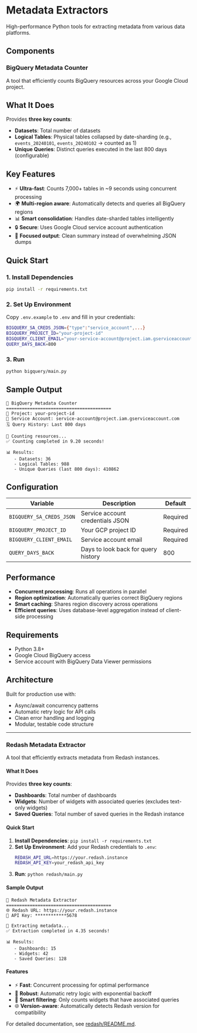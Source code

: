 # Metadata Extractors

High-performance Python tools for extracting metadata from various data platforms.

## Components

### BigQuery Metadata Counter

A tool that efficiently counts BigQuery resources across your Google Cloud project.

## What It Does

Provides **three key counts**:
- **Datasets**: Total number of datasets
- **Logical Tables**: Physical tables collapsed by date-sharding (e.g., `events_20240101`, `events_20240102` → counted as 1)  
- **Unique Queries**: Distinct queries executed in the last 800 days (configurable)

## Key Features

- ⚡ **Ultra-fast**: Counts 7,000+ tables in ~9 seconds using concurrent processing
- 🌍 **Multi-region aware**: Automatically detects and queries all BigQuery regions
- 📊 **Smart consolidation**: Handles date-sharded tables intelligently
- 🔒 **Secure**: Uses Google Cloud service account authentication
- 🎯 **Focused output**: Clean summary instead of overwhelming JSON dumps

## Quick Start

### 1. Install Dependencies
```bash
pip install -r requirements.txt
```

### 2. Set Up Environment
Copy `.env.example` to `.env` and fill in your credentials:
```bash
BIGQUERY_SA_CREDS_JSON={"type":"service_account",...}
BIGQUERY_PROJECT_ID="your-project-id"  
BIGQUERY_CLIENT_EMAIL="your-service-account@project.iam.gserviceaccount.com"
QUERY_DAYS_BACK=800
```

### 3. Run
```bash
python bigquery/main.py
```

## Sample Output

```
🔧 BigQuery Metadata Counter
========================================
📁 Project: your-project-id
👤 Service Account: service-account@project.iam.gserviceaccount.com  
🗓️ Query History: Last 800 days

🔄 Counting resources...
✅ Counting completed in 9.20 seconds!

📊 Results:
   - Datasets: 36
   - Logical Tables: 988
   - Unique Queries (last 800 days): 410862
```

## Configuration

| Variable | Description | Default |
|----------|-------------|---------|
| `BIGQUERY_SA_CREDS_JSON` | Service account credentials JSON | Required |
| `BIGQUERY_PROJECT_ID` | Your GCP project ID | Required |
| `BIGQUERY_CLIENT_EMAIL` | Service account email | Required |
| `QUERY_DAYS_BACK` | Days to look back for query history | 800 |

## Performance

- **Concurrent processing**: Runs all operations in parallel
- **Region optimization**: Automatically queries correct BigQuery regions
- **Smart caching**: Shares region discovery across operations
- **Efficient queries**: Uses database-level aggregation instead of client-side processing

## Requirements

- Python 3.8+
- Google Cloud BigQuery access
- Service account with BigQuery Data Viewer permissions

## Architecture

Built for production use with:
- Async/await concurrency patterns
- Automatic retry logic for API calls  
- Clean error handling and logging
- Modular, testable code structure

---

### Redash Metadata Extractor

A tool that efficiently extracts metadata from Redash instances.

#### What It Does

Provides **three key counts**:
- **Dashboards**: Total number of dashboards
- **Widgets**: Number of widgets with associated queries (excludes text-only widgets)
- **Saved Queries**: Total number of saved queries in the Redash instance

#### Quick Start

1. **Install Dependencies**: `pip install -r requirements.txt`
2. **Set Up Environment**: Add your Redash credentials to `.env`:
   ```bash
   REDASH_API_URL=https://your.redash.instance
   REDASH_API_KEY=your_redash_api_key
   ```
3. **Run**: `python redash/main.py`

#### Sample Output

```
🔧 Redash Metadata Extractor
========================================
🌐 Redash URL: https://your.redash.instance
🔑 API Key: ************5678

🔄 Extracting metadata...
✅ Extraction completed in 4.35 seconds!

📊 Results:
   - Dashboards: 15
   - Widgets: 42
   - Saved Queries: 128
```

#### Features

- ⚡ **Fast**: Concurrent processing for optimal performance
- 🔄 **Robust**: Automatic retry logic with exponential backoff
- 🎯 **Smart filtering**: Only counts widgets that have associated queries
- 🌐 **Version-aware**: Automatically detects Redash version for compatibility

For detailed documentation, see [redash/README.md](redash/README.md). 